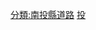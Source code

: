 [分類:南投縣道路](https://zh.wikipedia.org/wiki/分類:南投縣道路 "wikilink")
[投](https://zh.wikipedia.org/wiki/分類:台灣鄉道 "wikilink")